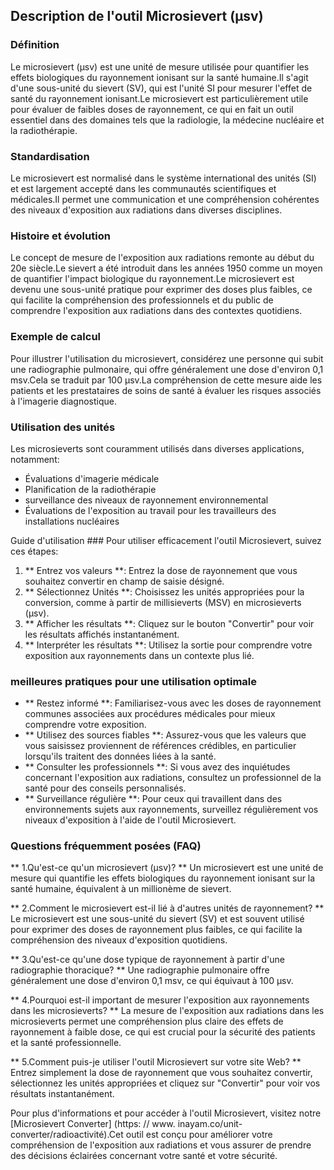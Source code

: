 ## Description de l'outil Microsievert (μsv)

### Définition
Le microsievert (μsv) est une unité de mesure utilisée pour quantifier les effets biologiques du rayonnement ionisant sur la santé humaine.Il s'agit d'une sous-unité du sievert (SV), qui est l'unité SI pour mesurer l'effet de santé du rayonnement ionisant.Le microsievert est particulièrement utile pour évaluer de faibles doses de rayonnement, ce qui en fait un outil essentiel dans des domaines tels que la radiologie, la médecine nucléaire et la radiothérapie.

### Standardisation
Le microsievert est normalisé dans le système international des unités (SI) et est largement accepté dans les communautés scientifiques et médicales.Il permet une communication et une compréhension cohérentes des niveaux d'exposition aux radiations dans diverses disciplines.

### Histoire et évolution
Le concept de mesure de l'exposition aux radiations remonte au début du 20e siècle.Le sievert a été introduit dans les années 1950 comme un moyen de quantifier l'impact biologique du rayonnement.Le microsievert est devenu une sous-unité pratique pour exprimer des doses plus faibles, ce qui facilite la compréhension des professionnels et du public de comprendre l'exposition aux radiations dans des contextes quotidiens.

### Exemple de calcul
Pour illustrer l'utilisation du microsievert, considérez une personne qui subit une radiographie pulmonaire, qui offre généralement une dose d'environ 0,1 msv.Cela se traduit par 100 μsv.La compréhension de cette mesure aide les patients et les prestataires de soins de santé à évaluer les risques associés à l'imagerie diagnostique.

### Utilisation des unités
Les microsieverts sont couramment utilisés dans diverses applications, notamment:
- Évaluations d'imagerie médicale
- Planification de la radiothérapie
- surveillance des niveaux de rayonnement environnemental
- Évaluations de l'exposition au travail pour les travailleurs des installations nucléaires

Guide d'utilisation ###
Pour utiliser efficacement l'outil Microsievert, suivez ces étapes:
1. ** Entrez vos valeurs **: Entrez la dose de rayonnement que vous souhaitez convertir en champ de saisie désigné.
2. ** Sélectionnez Unités **: Choisissez les unités appropriées pour la conversion, comme à partir de millisieverts (MSV) en microsieverts (μsv).
3. ** Afficher les résultats **: Cliquez sur le bouton "Convertir" pour voir les résultats affichés instantanément.
4. ** Interpréter les résultats **: Utilisez la sortie pour comprendre votre exposition aux rayonnements dans un contexte plus lié.

### meilleures pratiques pour une utilisation optimale
- ** Restez informé **: Familiarisez-vous avec les doses de rayonnement communes associées aux procédures médicales pour mieux comprendre votre exposition.
- ** Utilisez des sources fiables **: Assurez-vous que les valeurs que vous saisissez proviennent de références crédibles, en particulier lorsqu'ils traitent des données liées à la santé.
- ** Consulter les professionnels **: Si vous avez des inquiétudes concernant l'exposition aux radiations, consultez un professionnel de la santé pour des conseils personnalisés.
- ** Surveillance régulière **: Pour ceux qui travaillent dans des environnements sujets aux rayonnements, surveillez régulièrement vos niveaux d'exposition à l'aide de l'outil Microsievert.

### Questions fréquemment posées (FAQ)

** 1.Qu'est-ce qu'un microsievert (μsv)? **
Un microsievert est une unité de mesure qui quantifie les effets biologiques du rayonnement ionisant sur la santé humaine, équivalent à un millionème de sievert.

** 2.Comment le microsievert est-il lié à d'autres unités de rayonnement? **
Le microsievert est une sous-unité du sievert (SV) et est souvent utilisé pour exprimer des doses de rayonnement plus faibles, ce qui facilite la compréhension des niveaux d'exposition quotidiens.

** 3.Qu'est-ce qu'une dose typique de rayonnement à partir d'une radiographie thoracique? **
Une radiographie pulmonaire offre généralement une dose d'environ 0,1 msv, ce qui équivaut à 100 μsv.

** 4.Pourquoi est-il important de mesurer l'exposition aux rayonnements dans les microsieverts? **
La mesure de l'exposition aux radiations dans les microsieverts permet une compréhension plus claire des effets de rayonnement à faible dose, ce qui est crucial pour la sécurité des patients et la santé professionnelle.

** 5.Comment puis-je utiliser l'outil Microsievert sur votre site Web? **
Entrez simplement la dose de rayonnement que vous souhaitez convertir, sélectionnez les unités appropriées et cliquez sur "Convertir" pour voir vos résultats instantanément.

Pour plus d'informations et pour accéder à l'outil Microsievert, visitez notre [Microsievert Converter] (https: // www. inayam.co/unit-converter/radioactivité).Cet outil est conçu pour améliorer votre compréhension de l'exposition aux radiations et vous assurer de prendre des décisions éclairées concernant votre santé et votre sécurité.